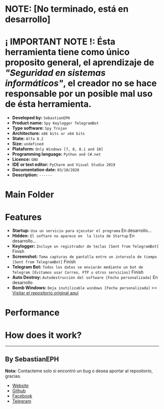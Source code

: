 

# NOTE: [No terminado, está en desarrollo]
# __¡ IMPORTANT NOTE !:__ Ésta herramienta tiene como único proposito general, el aprendizaje de ___"Seguridad en sistemas informáticos"___, el creador no se hace responsable por un posible mal uso de ésta herramienta. 


* __Developed by:__ `SebastianEPH`
* __Product name:__ `Spy Keylogger TelegramBot`
* __Type software:__ `Spy Trojan`
* __Architecture:__ `x86 bits or x64 bits`
* __State:__ `Alfa 0.2`
* __Size:__ `undefined`
* __Plataform:__ `Only Windows [7, 8, 8.1 and 10]`
* __Programming language:__ `Python and C#.net `
* __Licence:__ `GNU`
* __IDE or text editor:__ `PyCharm and Visual Studio 2019`
* __Documentation date:__ `03/10/2020`
* __Description:__ `------ `

# Main Folder

# Features 

* __Startup:__ `Usa un servicio para ejecutar el programa`  En desarrollo...
* __Hidden:__ `El softare no aparece en  la lista de Startup` En desarrollo...
* __Keylogger:__ `Incluye un registrador de teclas [Sent from TelegramBot]`  Finish
* __Screenshot:__ `Toma capturas de pantalla entre un intervalo de tiempo [Sent from TelegramBot]` Finish
* __Telegram Bot:__ `Todos los datos se enviarán mediante un bot de Telegram [Evitamos usar Correo, FTP u otros servicios]` Finish
* __Auto Destroy:__ `Autodestrucción del software [Fecha personalizada]` En desarrollo
* __Bomb Windows:__ `Deja inutilizable windows [Fecha personalizada]` >> [Visitar el repositorio original aquí](https://github.com/SebastianEPH/EXE_Bomb_Windows)


# Performance

# How does it work?




--- 
## By SebastianEPH
__Nota:__ Contacteme solo si encontró un bug o desea aportar al repositorio, gracias.

- [Website](https://sebastianeph.github.io/)
- [Github](https://github.com/SebastianEPH)
- [Facebook](https://www.facebook.com/SebastianEPH)
- [Telegram](https://t.me/SebastianEPH) 